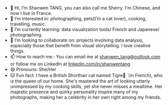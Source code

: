 - 👋 Hi, I’m Shanwen TANG, you can also call me Sherry. I'm Chinese, and now I live in France.
- 👀 I’m interested in: photographing, pets(I'm a cat lover), cooking, travelling, music.
- 🌱 I’m currently learning: data visualization tools/ French and Japanese/ photographing.
- 💞️ I’m looking to collaborate on: projects involving data analysis, especially those that benefit from visual storytelling. I love creative things.
- 📫 How to reach me : You can email me at shanwen_tang@outlook.com or follow me on LinkedIn at [linkedin.com/in/shanwentang](https://www.linkedin.com/in/shanwen-tang-355605257/). 
- 😄 Pronouns: She/Her
- 🐱 Fun fact: I have a British Shorthair cat named Tigre🐯（in French), who is the queen of our home. She's mastered the art of looking utterly unimpressed by my cooking skills, yet she never misses a mealtime. Her majestic presence and quirky personality inspire many of my photographs, making her a celebrity in her own right among my friends.

<!---
Shanwen9984/Shanwen9984 is a ✨ special ✨ repository because its `README.md` (this file) appears on your GitHub profile.
You can click the Preview link to take a look at your changes.
--->
